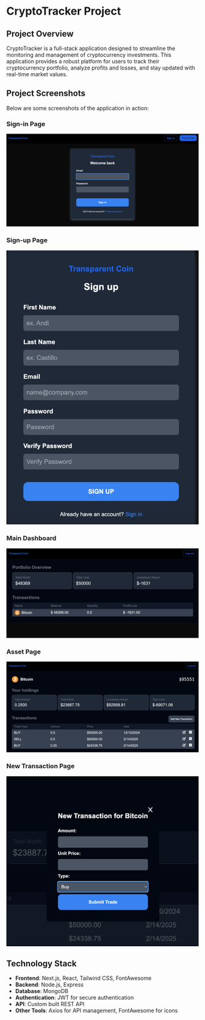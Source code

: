 # CryptoTracker Project

## Project Overview

CryptoTracker is a full-stack application designed to streamline the monitoring and management of cryptocurrency investments. This application provides a robust platform for users to track their cryptocurrency portfolio, analyze profits and losses, and stay updated with real-time market values.

## Project Screenshots

Below are some screenshots of the application in action:

### Sign-in Page
![Sign-in Page](ScreenShotImages/SignInPage.png)

### Sign-up Page
![Sign-up Page](ScreenShotImages/SignUpForm.png)

### Main Dashboard
![Main Dashboard](ScreenShotImages/DashBoardPage.png)

### Asset Page
![Asset Page](ScreenShotImages/AssetPage.png)

### New Transaction Page
![New Transaction Page](ScreenShotImages/NewTransactionForm.png)

## Technology Stack

- **Frontend**: Next.js, React, Tailwind CSS, FontAwesome
- **Backend**: Node.js, Express
- **Database**: MongoDB
- **Authentication**: JWT for secure authentication
- **API**: Custom built REST API
- **Other Tools**: Axios for API management, FontAwesome for icons
 
